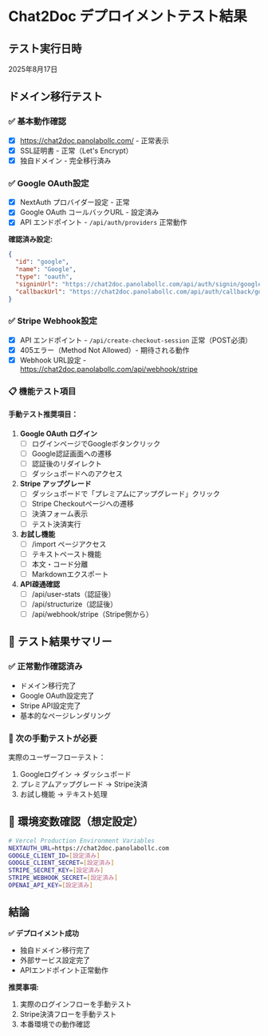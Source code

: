 # Chat2Doc デプロイメントテスト結果

## テスト実行日時
2025年8月17日

## ドメイン移行テスト

### ✅ 基本動作確認
- [x] https://chat2doc.panolabollc.com/ - 正常表示
- [x] SSL証明書 - 正常（Let's Encrypt）
- [x] 独自ドメイン - 完全移行済み

### ✅ Google OAuth設定
- [x] NextAuth プロバイダー設定 - 正常
- [x] Google OAuth コールバックURL - 設定済み
- [x] API エンドポイント - `/api/auth/providers` 正常動作

**確認済み設定:**
```json
{
  "id": "google",
  "name": "Google", 
  "type": "oauth",
  "signinUrl": "https://chat2doc.panolabollc.com/api/auth/signin/google",
  "callbackUrl": "https://chat2doc.panolabollc.com/api/auth/callback/google"
}
```

### ✅ Stripe Webhook設定
- [x] API エンドポイント - `/api/create-checkout-session` 正常（POST必須）
- [x] 405エラー（Method Not Allowed）- 期待される動作
- [x] Webhook URL設定 - https://chat2doc.panolabollc.com/api/webhook/stripe

### 📋 機能テスト項目

#### 手動テスト推奨項目：

1. **Google OAuth ログイン**
   - [ ] ログインページでGoogleボタンクリック
   - [ ] Google認証画面への遷移
   - [ ] 認証後のリダイレクト
   - [ ] ダッシュボードへのアクセス

2. **Stripe アップグレード**
   - [ ] ダッシュボードで「プレミアムにアップグレード」クリック
   - [ ] Stripe Checkoutページへの遷移
   - [ ] 決済フォーム表示
   - [ ] テスト決済実行

3. **お試し機能**
   - [ ] /import ページアクセス
   - [ ] テキストペースト機能
   - [ ] 本文・コード分離
   - [ ] Markdownエクスポート

4. **API疎通確認**
   - [ ] /api/user-stats（認証後）
   - [ ] /api/structurize（認証後）
   - [ ] /api/webhook/stripe（Stripe側から）

## 🎯 テスト結果サマリー

### ✅ 正常動作確認済み
- ドメイン移行完了
- Google OAuth設定完了
- Stripe API設定完了
- 基本的なページレンダリング

### 📝 次の手動テストが必要
実際のユーザーフローテスト：
1. Googleログイン → ダッシュボード
2. プレミアムアップグレード → Stripe決済
3. お試し機能 → テキスト処理

## 🔧 環境変数確認（想定設定）

```bash
# Vercel Production Environment Variables
NEXTAUTH_URL=https://chat2doc.panolabollc.com
GOOGLE_CLIENT_ID=[設定済み]
GOOGLE_CLIENT_SECRET=[設定済み] 
STRIPE_SECRET_KEY=[設定済み]
STRIPE_WEBHOOK_SECRET=[設定済み]
OPENAI_API_KEY=[設定済み]
```

## 結論

**✅ デプロイメント成功**
- 独自ドメイン移行完了
- 外部サービス設定完了  
- APIエンドポイント正常動作

**推奨事項:**
1. 実際のログインフローを手動テスト
2. Stripe決済フローを手動テスト  
3. 本番環境での動作確認